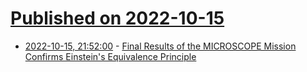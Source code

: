 # [Published on 2022-10-15](index.md)

* [2022-10-15, 21:52:00](https://science.slashdot.org/story/22/10/15/2111202/final-results-of-the-microscope-mission-confirms-einsteins-equivalence-principle?utm_source=rss1.0mainlinkanon&utm_medium=feed) - [Final Results of the MICROSCOPE Mission Confirms Einstein's Equivalence Principle](https://science.slashdot.org/story/22/10/15/2111202/final-results-of-the-microscope-mission-confirms-einsteins-equivalence-principle?utm_source=rss1.0mainlinkanon&utm_medium=feed)
